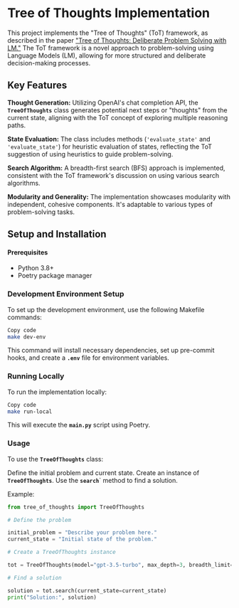 # Tree of Thoughts Implementation

This project implements the "Tree of Thoughts" (ToT) framework, as described in the paper ["Tree of Thoughts: Deliberate Problem Solving with LM."](https://arxiv.org/abs/2305.10601) The ToT framework is a novel approach to problem-solving using Language Models (LM), allowing for more structured and deliberate decision-making processes.

## Key Features

**Thought Generation:** Utilizing OpenAI's chat completion API, the **`TreeOfThoughts`** class generates potential next steps or "thoughts" from the current state, aligning with the ToT concept of exploring multiple reasoning paths.

**State Evaluation:** The class includes methods (`'evaluate_state'` and `'evaluate_state'`) for heuristic evaluation of states, reflecting the ToT suggestion of using heuristics to guide problem-solving.

**Search Algorithm:** A breadth-first search (BFS) approach is implemented, consistent with the ToT framework's discussion on using various search algorithms.

**Modularity and Generality:** The implementation showcases modularity with independent, cohesive components. It's adaptable to various types of problem-solving tasks.

## Setup and Installation

#### Prerequisites

- Python 3.8+
- Poetry package manager

### Development Environment Setup

To set up the development environment, use the following Makefile commands:

```bash
Copy code
make dev-env
```

This command will install necessary dependencies, set up pre-commit hooks, and create a **`.env`** file for environment variables.

### Running Locally

To run the implementation locally:

```bash
Copy code
make run-local
```

This will execute the **`main.py`** script using Poetry.

### Usage

To use the **`TreeOfThoughts`** class:

Define the initial problem and current state.
Create an instance of **`TreeOfThoughts`**.
Use the **`search`**` method to find a solution.

Example:

```python
from tree_of_thoughts import TreeOfThoughts

# Define the problem

initial_problem = "Describe your problem here."
current_state = "Initial state of the problem."

# Create a TreeOfThoughts instance

tot = TreeOfThoughts(model="gpt-3.5-turbo", max_depth=3, breadth_limit=5, initial_problem=initial_problem)

# Find a solution

solution = tot.search(current_state=current_state)
print("Solution:", solution)
```
